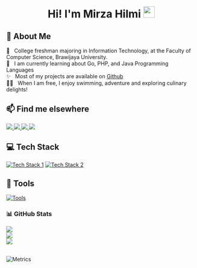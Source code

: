<h1 align="center">Hi! I'm Mirza Hilmi
    <img src="https://em-content.zobj.net/source/noto-emoji-animations/344/waving-hand_1f44b.gif" width="30px"/>
</h1>

## 🧐 About Me

🏫 &nbsp; College freshman majoring in Information Technology, at the Faculty of Computer Science, Brawijaya University.<br>
🔭 &nbsp; I am currently learning about Go, PHP, and Java Programming Languages<br>
✨ &nbsp; Most of my projects are available on [Github](https://github.com/MirzaHilmi?tab=repositories)<br>
🏄‍♂️ &nbsp; When I am free, I enjoy swimming, adventure and exploring culinary delights!<br>

## 📫 Find me elsewhere
<p>
    <a href="https://www.instagram.com/mirzaahilmi">
        <img src="https://img.shields.io/badge/Instagram-%23E4405F.svg?style=for-the-badge&logo=Instagram&logoColor=white"/>
    </a>
    <a href="https://www.linkedin.com/in/mirzahilmi/">
        <img src="https://img.shields.io/badge/linkedin-%230077B5.svg?style=for-the-badge&logo=linkedin&logoColor=white"/>
    </a>
    <a href="mailto:exquisitemirza@gmail.com">
        <img src="https://img.shields.io/badge/Gmail-D14836?style=for-the-badge&logo=gmail&logoColor=white"/>
    </a>
    <a href="https://discordapp.com/users/456276488963096596">
        <img src="https://img.shields.io/badge/Discord-%235865F2.svg?style=for-the-badge&logo=discord&logoColor=white"/>
    </a>
</p>

## 💻 Tech Stack
[![Tech Stack 1](https://skillicons.dev/icons?i=java,go,js,php,laravel,supabase)](https://skillicons.dev)
[![Tech Stack 2](https://skillicons.dev/icons?i=redis,mysql,postgres,git,docker)](https://skillicons.dev)

## 🧰 Tools
[![Tools](https://skillicons.dev/icons?i=idea,neovim,vscode,postman,bash,powershell)](https://skillicons.dev)
### 📊 GitHub Stats
<a href="https://github.com/MirzaHilmi/">
    <img src="https://github-readme-stats-git-masterrstaa-rickstaa.vercel.app/api?username=MirzaHilmi&theme=discord_old_blurple&show_icons=true&count_private=true"/>
</a>
<br>

<a href="https://github.com/MirzaHilmi/">
    <img src="https://streak-stats.demolab.com/?user=MirzaHilmi&theme=discord_old_blurple&currStreakNum=FFFFFF&sideNums=FFFFFF&hide_border"/>
</a>
<br>

<a href="https://github.com/MirzaHilmi/">
    <img src="https://github-readme-stats-git-masterrstaa-rickstaa.vercel.app/api/top-langs/?username=MirzaHilmi&langs_count=10&layout=compact&theme=discord_old_blurple"/>
</a>
<br>
<div>&nbsp;</div>

![Metrics](https://metrics.lecoq.io/MirzaHilmi?template=classic&base.header=0&base.activity=0&base.community=0&base.repositories=0&base.metadata=0&isocalendar=1&achievements=1&base=header%2C%20activity%2C%20community%2C%20repositories%2C%20metadata&base.indepth=false&base.hireable=false&base.skip=false&isocalendar=false&isocalendar.duration=full-year&achievements=false&achievements.threshold=C&achievements.secrets=true&achievements.display=detailed&achievements.limit=0&config.timezone=Asia%2FJakarta)<br>
